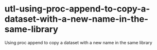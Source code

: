 # utl-using-proc-append-to-copy-a-dataset-with-a-new-name-in-the-same-library
Using proc append to copy a dataset with a new name in the same library
